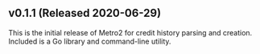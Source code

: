 ## v0.1.1 (Released 2020-06-29)

This is the initial release of Metro2 for credit history parsing and creation. Included is a Go library and command-line utility.
